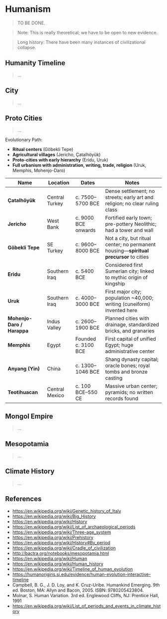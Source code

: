 # Humanism

> TO BE DONE.

> Note: This is really theoretical;  we have to be open to new evidence.


> Long history: There have been many instances of civilizational collapse.

## Humanity Timeline

> …
> 

## City

> …
> 

## Proto Cities

> …
> 

Evolutionary Path:

- **Ritual centers** (Göbekli Tepe)
- **Agricultural villages** (Jericho, Çatalhöyük)
- **Proto-cities with early hierarchy** (Eridu, Uruk)
- **Full urbanism with administration, writing, trade, religion** (Uruk, Memphis, Mohenjo-Daro)

| Name | Location | Dates | Notes |
| --- | --- | --- | --- |
| **Çatalhöyük** | Central Turkey | c. 7500–5700 BCE | Dense settlement; no streets; early art and religion; no clear ruling class |
| **Jericho** | West Bank | c. 9000 BCE onwards | Fortified early town; pre-pottery Neolithic; had a tower and wall |
| **Göbekli Tepe** | SE Turkey | c. 9600–8000 BCE | Not a city, but ritual center; no permanent housing—**spiritual precursor** to cities |
| **Eridu** | Southern Iraq | c. 5400 BCE | Considered first Sumerian city; linked to mythic origin of kingship |
| **Uruk** | Southern Iraq | c. 4000–3000 BCE | First major city; population ~40,000; writing (cuneiform) invented here |
| **Mohenjo-Daro / Harappa** | Indus Valley | c. 2600–1900 BCE | Planned cities with drainage, standardized bricks, and granaries |
| **Memphis** | Egypt | Founded c. 3100 BCE | First capital of unified Egypt; huge administrative center |
| **Anyang (Yin)** | China | c. 1300–1046 BCE | Shang dynasty capital; oracle bones; royal tombs and bronze casting |
| **Teotihuacan** | Central Mexico | c. 100 BCE–550 CE | Massive urban center; pyramids; no written records found |

## Mongol Empire

> …
> 

## Mesopotamia

> …
> 

## Climate History

> …
> 

## References

- https://en.wikipedia.org/wiki/Genetic_history_of_Italy
- https://en.wikipedia.org/wiki/Big_History
- https://en.wikipedia.org/wiki/History
- https://en.wikipedia.org/wiki/List_of_archaeological_periods
- https://en.wikipedia.org/wiki/Three-age_system
- https://en.wikipedia.org/wiki/Prehistory
- https://en.wikipedia.org/wiki/History#By_period
- https://en.wikipedia.org/wiki/Cradle_of_civilization
- http://bactra.org/notebooks/mesopotamia.html
- https://en.wikipedia.org/wiki/Human
- https://en.wikipedia.org/wiki/Human_history
- https://en.wikipedia.org/wiki/Timeline_of_human_evolution
- https://humanorigins.si.edu/evidence/human-evolution-interactive-timeline
- Campbell, B. G., J. D. Loy, and K. Cruz-Uribe. Humankind Emerging. 9th ed. Boston, MA: Allyn and Bacon, 2005. ISBN: 9780205423804.
- Molnar, S. Human Variation. 3rd ed. Englewood Cliffs, NJ: Prentice Hall, 1991
- https://en.wikipedia.org/wiki/List_of_periods_and_events_in_climate_history